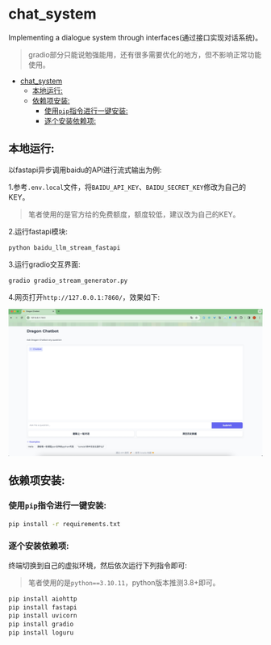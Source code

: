 # chat_system

Implementing a dialogue system through interfaces(通过接口实现对话系统)。<br>

> gradio部分只能说勉强能用，还有很多需要优化的地方，但不影响正常功能使用。

- [chat\_system](#chat_system)
  - [本地运行:](#本地运行)
  - [依赖项安装:](#依赖项安装)
    - [使用`pip`指令进行一键安装:](#使用pip指令进行一键安装)
    - [逐个安装依赖项:](#逐个安装依赖项)

## 本地运行:

以fastapi异步调用baidu的API进行流式输出为例:<br>

1.参考`.env.local`文件，将`BAIDU_API_KEY`、`BAIDU_SECRET_KEY`修改为自己的KEY。

> 笔者使用的是官方给的免费额度，额度较低，建议改为自己的KEY。

2.运行fastapi模块:<br>

```bash
python baidu_llm_stream_fastapi
```

3.运行gradio交互界面:<br>

```bash
gradio gradio_stream_generator.py
```

4.网页打开`http://127.0.0.1:7860/`，效果如下:

![image](./materials/gradio界面.jpg)


## 依赖项安装:

### 使用`pip`指令进行一键安装:

```bash
pip install -r requirements.txt
```

### 逐个安装依赖项:

终端切换到自己的虚拟环境，然后依次运行下列指令即可:<br>

> 笔者使用的是`python==3.10.11`，python版本推测3.8+即可。

```bash
pip install aiohttp
pip install fastapi
pip install uvicorn
pip install gradio
pip install loguru
```